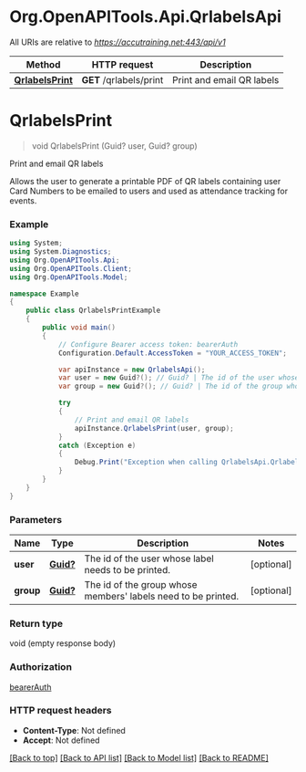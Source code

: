 # Org.OpenAPITools.Api.QrlabelsApi

All URIs are relative to *https://accutraining.net:443/api/v1*

Method | HTTP request | Description
------------- | ------------- | -------------
[**QrlabelsPrint**](QrlabelsApi.md#qrlabelsprint) | **GET** /qrlabels/print | Print and email QR labels


<a name="qrlabelsprint"></a>
# **QrlabelsPrint**
> void QrlabelsPrint (Guid? user, Guid? group)

Print and email QR labels

Allows the user to generate a printable PDF of QR labels containing user Card Numbers to be emailed to users and used as attendance tracking for events.

### Example
```csharp
using System;
using System.Diagnostics;
using Org.OpenAPITools.Api;
using Org.OpenAPITools.Client;
using Org.OpenAPITools.Model;

namespace Example
{
    public class QrlabelsPrintExample
    {
        public void main()
        {
            // Configure Bearer access token: bearerAuth
            Configuration.Default.AccessToken = "YOUR_ACCESS_TOKEN";

            var apiInstance = new QrlabelsApi();
            var user = new Guid?(); // Guid? | The id of the user whose label needs to be printed. (optional) 
            var group = new Guid?(); // Guid? | The id of the group whose members' labels need to be printed. (optional) 

            try
            {
                // Print and email QR labels
                apiInstance.QrlabelsPrint(user, group);
            }
            catch (Exception e)
            {
                Debug.Print("Exception when calling QrlabelsApi.QrlabelsPrint: " + e.Message );
            }
        }
    }
}
```

### Parameters

Name | Type | Description  | Notes
------------- | ------------- | ------------- | -------------
 **user** | [**Guid?**](.md)| The id of the user whose label needs to be printed. | [optional] 
 **group** | [**Guid?**](.md)| The id of the group whose members&#39; labels need to be printed. | [optional] 

### Return type

void (empty response body)

### Authorization

[bearerAuth](../README.md#bearerAuth)

### HTTP request headers

 - **Content-Type**: Not defined
 - **Accept**: Not defined

[[Back to top]](#) [[Back to API list]](../README.md#documentation-for-api-endpoints) [[Back to Model list]](../README.md#documentation-for-models) [[Back to README]](../README.md)

